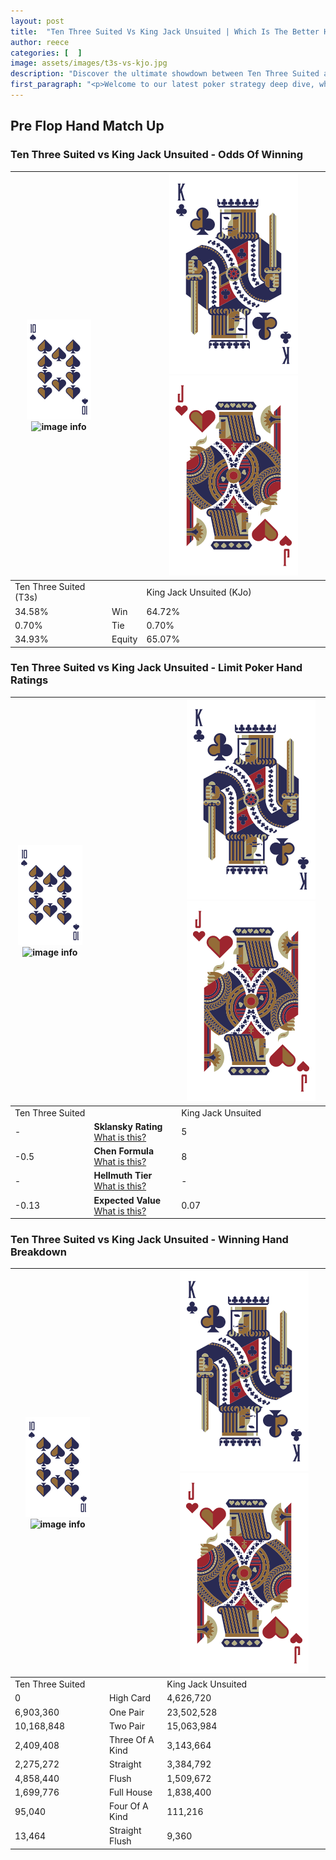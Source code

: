 ```yaml
---
layout: post
title:  "Ten Three Suited Vs King Jack Unsuited | Which Is The Better Hand In Poker? A Complete Guide"
author: reece
categories: [  ]
image: assets/images/t3s-vs-kjo.jpg
description: "Discover the ultimate showdown between Ten Three Suited and King Jack Unsuited in poker! Uncover the odds, strategies, and scenarios where one hand triumphs over the other. Get ready to up your poker game with this thrilling analysis."
first_paragraph: "<p>Welcome to our latest poker strategy deep dive, where we're pitting two distinct hands against each other in a high-stakes showdown: Ten Three Suited vs King Jack Unsuited.</p><p>In the dynamic world of poker, every decision counts, and knowing which hand holds the upper hand is key to your success at the table.</p><p>In this article, we'll dissect these two hands, explore the scenarios where one dominates the other, and equip you with the knowledge to make strategic choices that can tip the odds in your favor.</p><p>Get ready to unravel the intriguing dynamics of these poker hands and elevate your game to new heights.</p>"
---
```




[comment]: # (sp0)

## Pre Flop Hand Match Up

<div class="table hand-ratings" markdown="1"> 



### Ten Three Suited vs King Jack Unsuited - Odds Of Winning


    
| ![image info](assets/images/hand1/T.png) ![image info](assets/images/hand1/3s.png) |  | ![image info](assets/images/hand2/K.png) ![image info](assets/images/hand2/Jo.png) |
| -------- | -------- | -------- |
| Ten Three Suited (T3s) |  | King Jack Unsuited (KJo) |
| 34.58% | Win | 64.72% |
| 0.70% | Tie | 0.70% |
| 34.93% | Equity | 65.07% |




[comment]: # (sp1)



### Ten Three Suited vs King Jack Unsuited - Limit Poker Hand Ratings


    
| ![image info](assets/images/hand1/T.png) ![image info](assets/images/hand1/3s.png) |  | ![image info](assets/images/hand2/K.png) ![image info](assets/images/hand2/Jo.png) |
| -------- | -------- | -------- |
| Ten Three Suited |  | King Jack Unsuited |
| - | **Sklansky Rating** [What is this?](/sklansky-rating-explained) | 5 |
| -0.5 | **Chen Formula** [What is this?](/chen-formula-explained) | 8 |
| - | **Hellmuth Tier** [What is this?](/Hellmuth-tier-explained) | - |
| -0.13 | **Expected Value** [What is this?](/expected-value-explained) | 0.07 |




[comment]: # (sp2)



### Ten Three Suited vs King Jack Unsuited - Winning Hand Breakdown


    
| ![image info](assets/images/hand1/T.png) ![image info](assets/images/hand1/3s.png) |  | ![image info](assets/images/hand2/K.png) ![image info](assets/images/hand2/Jo.png) |
| -------- | -------- | -------- |
| Ten Three Suited |  | King Jack Unsuited |
| 0 | High Card | 4,626,720 |
| 6,903,360 | One Pair | 23,502,528 |
| 10,168,848 | Two Pair | 15,063,984 |
| 2,409,408 | Three Of A Kind | 3,143,664 |
| 2,275,272 | Straight | 3,384,792 |
| 4,858,440 | Flush | 1,509,672 |
| 1,699,776 | Full House | 1,838,400 |
| 95,040 | Four Of A Kind | 111,216 |
| 13,464 | Straight Flush | 9,360 |




[comment]: # (sp3)



</div>

[comment]: # (sp4)



[comment]: # (sp5)

